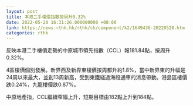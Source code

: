 ```yaml
---
layout: post
title: 本港二手樓價指數按周升0.32%
date: 2022-05-20 16:31:26.000000000 +08:00
link: https://news.rthk.hk/rthk/ch/component/k2/1649436-20220520.htm
categories: rthk
---
```


反映本港二手樓價走勢的中原城市領先指數（CCL）報181.84點，按周升0.32%。

4區樓價個別發展。新界西及新界東樓價按周都升約1.8%，當中新界東的升幅是24周以來最大，並創13周新高，受到東鐵綫過海段通車的消息帶動。港島區樓價跌0.24%，九龍樓價跌0.87%。

中原地產指，CCL繼續窄幅上升，短期目標由182點上升到184點。
